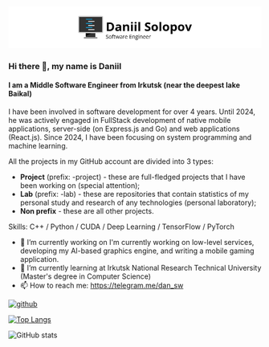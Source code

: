 ![Header](https://github.com/dan11sw/dan11sw/blob/main/assets/logo.png)

### Hi there 👋, my name is Daniil
#### I am a Middle Software Engineer from Irkutsk (near the deepest lake Baikal)
I have been involved in software development for over 4 years. Until 2024, he was actively engaged in FullStack development of native mobile applications, server-side (on Express.js and Go) and web applications (React.js). Since 2024, I have been focusing on system programming and machine learning.

All the projects in my GitHub account are divided into 3 types:
- **Project** (prefix: -project) - these are full-fledged projects that I have been working on (special attention);
- **Lab** (prefix: -lab) - these are repositories that contain statistics of my personal study and research of any technologies (personal laboratory); 
- **Non prefix** - these are all other projects.

Skills: C++ / Python / CUDA / Deep Learning / TensorFlow / PyTorch

- 🔭 I’m currently working on I'm currently working on low-level services, developing my AI-based graphics engine, and writing a mobile gaming application. 
- 🌱 I’m currently learning at Irkutsk National Research Technical University (Master's degree in Computer Science) 
- 📫 How to reach me: https://telegram.me/dan_sw 


[<img src='https://cdn.jsdelivr.net/npm/simple-icons@3.0.1/icons/github.svg' alt='github' height='40'>](https://github.com/dan11sw)  

[![Top Langs](https://github-readme-stats.vercel.app/api/top-langs/?username=dan11sw)](https://github.com/anuraghazra/github-readme-stats)

![GitHub stats](https://github-readme-stats.vercel.app/api?username=dan11sw&show_icons=true)  

